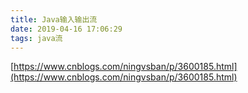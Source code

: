 ```yaml
---
title: Java输入输出流
date: 2019-04-16 17:06:29
tags: java流
---
```


[https://www.cnblogs.com/ningvsban/p/3600185.html](https://www.cnblogs.com/ningvsban/p/3600185.html)